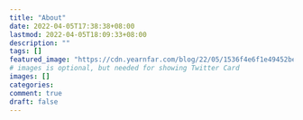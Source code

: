 ```yaml
---
title: "About"
date: 2022-04-05T17:38:38+08:00
lastmod: 2022-04-05T18:09:33+08:00
description: ""
tags: []
featured_image: "https://cdn.yearnfar.com/blog/22/05/1536f4e6f1e49452bec9ac68f0d2010535.jpg"
# images is optional, but needed for showing Twitter Card
images: []
categories:
comment: true
draft: false
---
```


